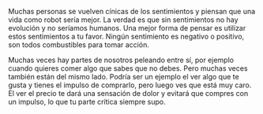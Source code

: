 Muchas personas se vuelven cínicas de los sentimientos y piensan que una vida como robot sería mejor. La verdad es que sin sentimientos no hay evolución y no seríamos humanos. Una mejor forma de pensar es utilizar estos sentimientos a tu favor. Ningún sentimiento es negativo o positivo, son todos combustibles para tomar acción. 

Muchas veces hay partes de nosotros peleando entre sí, por ejemplo cuando quieres comer algo que sabes que no debes. Pero muchas veces también están del mismo lado. Podría ser un ejemplo el ver algo que te gusta y tienes el impulso de comprarlo, pero luego ves que está muy caro. El ver el precio te dará una sensación de dolor y evitará que compres con un impulso, lo que tu parte crítica siempre supo. 

